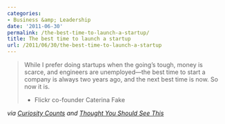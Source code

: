 ```yaml
---
categories:
- Business &amp; Leadership
date: '2011-06-30'
permalink: /the-best-time-to-launch-a-startup/
title: The best time to launch a startup
url: /2011/06/30/the-best-time-to-launch-a-startup
---
```


<blockquote>While I prefer doing startups when the going’s tough, money is scarce, and engineers are unemployed—the best time to start a company is always two years ago, and the next best time is now. So now it is.

- Flickr co-founder Caterina Fake</blockquote>

<em>via <a href="http://curiositycounts.com/post/6729233752/while-i-prefer-doing-startups-when-the-goings">Curiosity Counts</a> and <a href="http://www.thoughtyoushouldseethis.com/">Thought You Should See This</a></em>